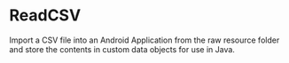 # ReadCSV

Import a CSV file into an Android Application from the raw resource folder and store the contents in custom data objects for use in Java.
